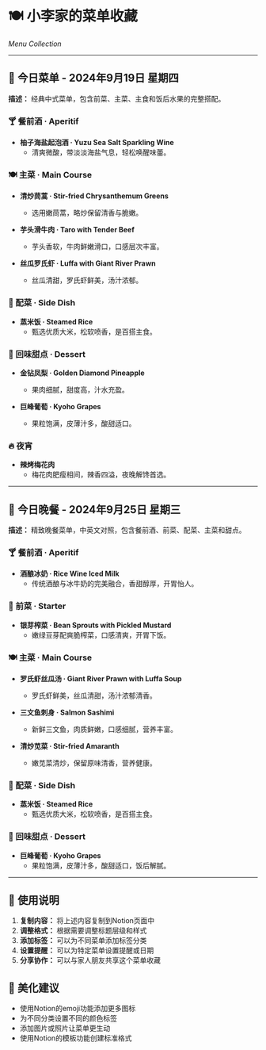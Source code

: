 # 🍽️ 小李家的菜单收藏
*Menu Collection*

---

## 📅 今日菜单 - 2024年9月19日 星期四

**描述：** 经典中式菜单，包含前菜、主菜、主食和饭后水果的完整搭配。

### 🍸 餐前酒 · Aperitif
- **柚子海盐起泡酒 · Yuzu Sea Salt Sparkling Wine**
  - 清爽微酸，带淡淡海盐气息，轻松唤醒味蕾。

### 🍽️ 主菜 · Main Course
- **清炒茼蒿 · Stir-fried Chrysanthemum Greens**
  - 选用嫩茼蒿，略炒保留清香与脆嫩。

- **芋头滑牛肉 · Taro with Tender Beef**
  - 芋头香软，牛肉鲜嫩滑口，口感层次丰富。

- **丝瓜罗氏虾 · Luffa with Giant River Prawn**
  - 丝瓜清甜，罗氏虾鲜美，汤汁浓郁。

### 🍚 配菜 · Side Dish
- **蒸米饭 · Steamed Rice**
  - 甄选优质大米，松软喷香，是百搭主食。

### 🍍 回味甜点 · Dessert
- **金钻凤梨 · Golden Diamond Pineapple**
  - 果肉细腻，甜度高，汁水充盈。

- **巨峰葡萄 · Kyoho Grapes**
  - 果粒饱满，皮薄汁多，酸甜适口。

### 🔥 夜宵
- **辣烤梅花肉**
  - 梅花肉肥瘦相间，辣香四溢，夜晚解馋首选。

---

## 📅 今日晚餐 - 2024年9月25日 星期三

**描述：** 精致晚餐菜单，中英文对照，包含餐前酒、前菜、配菜、主菜和甜点。

### 🍸 餐前酒 · Aperitif
- **酒酿冰奶 · Rice Wine Iced Milk**
  - 传统酒酿与冰牛奶的完美融合，香甜醇厚，开胃怡人。

### 🥬 前菜 · Starter
- **银芽榨菜 · Bean Sprouts with Pickled Mustard**
  - 嫩绿豆芽配爽脆榨菜，口感清爽，开胃下饭。

### 🍽️ 主菜 · Main Course
- **罗氏虾丝瓜汤 · Giant River Prawn with Luffa Soup**
  - 罗氏虾鲜美，丝瓜清甜，汤汁浓郁清香。

- **三文鱼刺身 · Salmon Sashimi**
  - 新鲜三文鱼，肉质鲜嫩，口感细腻，营养丰富。

- **清炒苋菜 · Stir-fried Amaranth**
  - 嫩苋菜清炒，保留原味清香，营养健康。

### 🍚 配菜 · Side Dish
- **蒸米饭 · Steamed Rice**
  - 甄选优质大米，松软喷香，是百搭主食。

### 🍇 回味甜点 · Dessert
- **巨峰葡萄 · Kyoho Grapes**
  - 果粒饱满，皮薄汁多，酸甜适口，饭后解腻。

---

## 📝 使用说明

1. **复制内容：** 将上述内容复制到Notion页面中
2. **调整格式：** 根据需要调整标题层级和样式
3. **添加标签：** 可以为不同菜单添加标签分类
4. **设置提醒：** 可以为特定菜单设置提醒或日期
5. **分享协作：** 可以与家人朋友共享这个菜单收藏

## 🎨 美化建议

- 使用Notion的emoji功能添加更多图标
- 为不同分类设置不同的颜色标签
- 添加图片或照片让菜单更生动
- 使用Notion的模板功能创建标准格式
